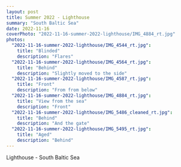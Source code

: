 ```yaml
---
layout: post
title: Summer 2022 - Lighthouse
summary: "South Baltic Sea"
date: 2022-11-16
coverPhoto: "2022-11-16-summer-2022-lighthouse/IMG_4884_rt.jpg"
photos:
  "2022-11-16-summer-2022-lighthouse/IMG_4544_rt.jpg":
    title: "Blinded"
    description: "Flares"
  "2022-11-16-summer-2022-lighthouse/IMG_4564_rt.jpg":
    title: "Behind"
    description: "Slightly moved to the side"
  "2022-11-16-summer-2022-lighthouse/IMG_4587_rt.jpg":
    title: "Front"
    description: "From from below"
  "2022-11-16-summer-2022-lighthouse/IMG_4884_rt.jpg":
    title: "View from the sea"
    description: "Front"
  "2022-11-16-summer-2022-lighthouse/IMG_5486_cleaned_rt.jpg":
    title: "Behind"
    description: "And the gate"
  "2022-11-16-summer-2022-lighthouse/IMG_5495_rt.jpg":
    title: "Aged"
    description: "Behind"
---
```


Lighthouse - South Baltic Sea
